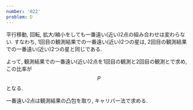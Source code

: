 ```yaml
---
number: '022'
problem: D
---
```

平行移動, 回転, 拡大/縮小をしても一番遠い(近い)2点の組み合わせは変わらない. すなわち, 1回目の観測結果での一番遠い(近い)2つの星は, 2回目の観測結果での一番遠い(近い)2つの星と同じである.

よって, 観測結果での一番遠い(近い)2点を1回目の観測と2回目の観測とで求め, この比率が $$ P $$ となる.

一番遠い2点は観測結果の凸包を取り, キャリパー法で求める.
